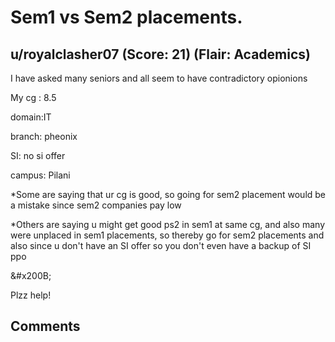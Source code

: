 # Sem1 vs Sem2 placements.
## u/royalclasher07 (Score: 21) (Flair: Academics)
I have asked many seniors and all seem to have contradictory opionions

My cg : 8.5

domain:IT

branch: pheonix

SI: no si offer

campus: Pilani

\*Some are saying that ur cg is good, so going for sem2 placement would be a mistake since sem2 companies pay low

\*Others are saying u might get good ps2 in sem1 at same cg, and also many were unplaced in sem1 placements, so thereby go for sem2 placements and also since u don't have an SI offer so you don't even have a backup of SI ppo

&amp;#x200B;

Plzz help!


## Comments



